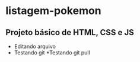 # listagem-pokemon

## Projeto básico de HTML, CSS e JS
* Editando arquivo
* Testando git
*Testando git pull
